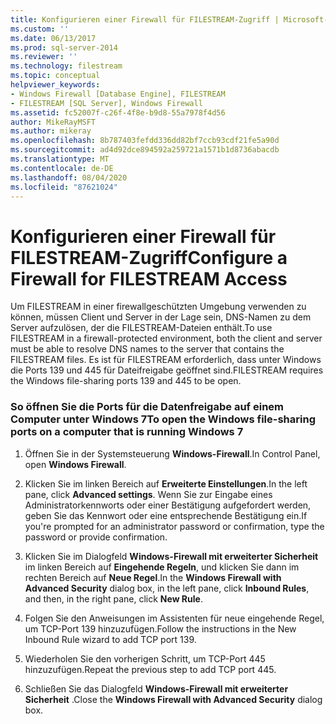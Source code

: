 ```yaml
---
title: Konfigurieren einer Firewall für FILESTREAM-Zugriff | Microsoft-Dokumentation
ms.custom: ''
ms.date: 06/13/2017
ms.prod: sql-server-2014
ms.reviewer: ''
ms.technology: filestream
ms.topic: conceptual
helpviewer_keywords:
- Windows Firewall [Database Engine], FILESTREAM
- FILESTREAM [SQL Server], Windows Firewall
ms.assetid: fc52007f-c26f-4f8e-b9d8-55a7978f4d56
author: MikeRayMSFT
ms.author: mikeray
ms.openlocfilehash: 8b787403fefdd336dd82bf7ccb93cdf21fe5a90d
ms.sourcegitcommit: ad4d92dce894592a259721a1571b1d8736abacdb
ms.translationtype: MT
ms.contentlocale: de-DE
ms.lasthandoff: 08/04/2020
ms.locfileid: "87621024"
---
```

# <a name="configure-a-firewall-for-filestream-access"></a><span data-ttu-id="b130f-102">Konfigurieren einer Firewall für FILESTREAM-Zugriff</span><span class="sxs-lookup"><span data-stu-id="b130f-102">Configure a Firewall for FILESTREAM Access</span></span>
  <span data-ttu-id="b130f-103">Um FILESTREAM in einer firewallgeschützten Umgebung verwenden zu können, müssen Client und Server in der Lage sein, DNS-Namen zu dem Server aufzulösen, der die FILESTREAM-Dateien enthält.</span><span class="sxs-lookup"><span data-stu-id="b130f-103">To use FILESTREAM in a firewall-protected environment, both the client and server must be able to resolve DNS names to the server that contains the FILESTREAM files.</span></span> <span data-ttu-id="b130f-104">Es ist für FILESTREAM erforderlich, dass unter Windows die Ports 139 und 445 für Dateifreigabe geöffnet sind.</span><span class="sxs-lookup"><span data-stu-id="b130f-104">FILESTREAM requires the Windows file-sharing ports 139 and 445 to be open.</span></span>  
  
### <a name="to-open-the-windows-file-sharing-ports-on-a-computer-that-is-running-windows-7"></a><span data-ttu-id="b130f-105">So öffnen Sie die Ports für die Datenfreigabe auf einem Computer unter Windows 7</span><span class="sxs-lookup"><span data-stu-id="b130f-105">To open the Windows file-sharing ports on a computer that is running Windows 7</span></span>  
  
1.  <span data-ttu-id="b130f-106">Öffnen Sie in der Systemsteuerung **Windows-Firewall**.</span><span class="sxs-lookup"><span data-stu-id="b130f-106">In Control Panel, open **Windows Firewall**.</span></span>  
  
2.  <span data-ttu-id="b130f-107">Klicken Sie im linken Bereich auf **Erweiterte Einstellungen**.</span><span class="sxs-lookup"><span data-stu-id="b130f-107">In the left pane, click **Advanced settings**.</span></span> <span data-ttu-id="b130f-108">Wenn Sie zur Eingabe eines Administratorkennworts oder einer Bestätigung aufgefordert werden, geben Sie das Kennwort oder eine entsprechende Bestätigung ein.</span><span class="sxs-lookup"><span data-stu-id="b130f-108">If you're prompted for an administrator password or confirmation, type the password or provide confirmation.</span></span>  
  
3.  <span data-ttu-id="b130f-109">Klicken Sie im Dialogfeld **Windows-Firewall mit erweiterter Sicherheit** im linken Bereich auf **Eingehende Regeln**, und klicken Sie dann im rechten Bereich auf **Neue Regel**.</span><span class="sxs-lookup"><span data-stu-id="b130f-109">In the **Windows Firewall with Advanced Security** dialog box, in the left pane, click **Inbound Rules**, and then, in the right pane, click **New Rule**.</span></span>  
  
4.  <span data-ttu-id="b130f-110">Folgen Sie den Anweisungen im Assistenten für neue eingehende Regel, um TCP-Port 139 hinzuzufügen.</span><span class="sxs-lookup"><span data-stu-id="b130f-110">Follow the instructions in the New Inbound Rule wizard to add TCP port 139.</span></span>  
  
5.  <span data-ttu-id="b130f-111">Wiederholen Sie den vorherigen Schritt, um TCP-Port 445 hinzuzufügen.</span><span class="sxs-lookup"><span data-stu-id="b130f-111">Repeat the previous step to add TCP port 445.</span></span>  
  
6.  <span data-ttu-id="b130f-112">Schließen Sie das Dialogfeld **Windows-Firewall mit erweiterter Sicherheit** .</span><span class="sxs-lookup"><span data-stu-id="b130f-112">Close the **Windows Firewall with Advanced Security** dialog box.</span></span>  
  
  
